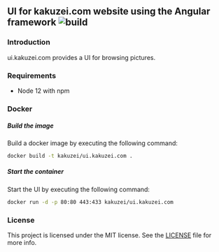 ## UI for kakuzei.com website using the Angular framework ![build](https://github.com/kakuzei/angular.kakuzei.com/workflows/build/badge.svg)

### Introduction

ui.kakuzei.com provides a UI for browsing pictures.

### Requirements

* Node 12 with npm

### Docker

##### Build the image

Build a docker image by executing the following command:

```bash
docker build -t kakuzei/ui.kakuzei.com .
```

##### Start the container

Start the UI by executing the following command:

```bash
docker run -d -p 80:80 443:433 kakuzei/ui.kakuzei.com
```

### License

This project is licensed under the MIT license. See the [LICENSE](LICENSE) file for more info.
